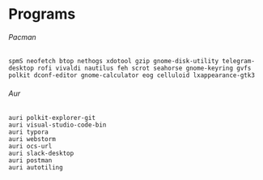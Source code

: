 # Programs

###### Pacman

```shell
spmS neofetch btop nethogs xdotool gzip gnome-disk-utility telegram-desktop rofi vivaldi nautilus feh scrot seahorse gnome-keyring gvfs polkit dconf-editor gnome-calculator eog celluloid lxappearance-gtk3
```



###### Aur

```shell
auri polkit-explorer-git
auri visual-studio-code-bin
auri typora
auri webstorm
auri ocs-url
auri slack-desktop
auri postman
auri autotiling
```



